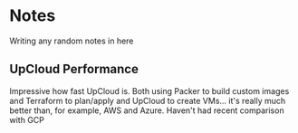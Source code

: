 # Notes

Writing any random notes in here

## UpCloud Performance

Impressive how fast UpCloud is.
Both using Packer to build custom images and Terraform to plan/apply and UpCloud to create VMs... it's really much better than, for example, AWS and Azure.
Haven't had recent comparison with GCP
